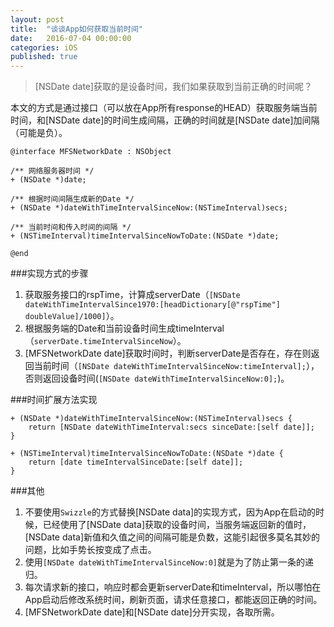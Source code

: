 ```yaml
---
layout: post
title:  "谈谈App如何获取当前时间"
date:   2016-07-04 00:00:00
categories: iOS
published: true
---
```


>[NSDate date]获取的是设备时间，我们如果获取到当前正确的时间呢？  

本文的方式是通过接口（可以放在App所有response的HEAD）获取服务端当前时间，和[NSDate date]的时间生成间隔，正确的时间就是[NSDate date]加间隔（可能是负）。  

```
@interface MFSNetworkDate : NSObject

/** 网络服务器时间 */
+ (NSDate *)date;

/** 根据时间间隔生成新的Date */
+ (NSDate *)dateWithTimeIntervalSinceNow:(NSTimeInterval)secs;

/** 当前时间和传入时间的间隔 */
+ (NSTimeInterval)timeIntervalSinceNowToDate:(NSDate *)date;

@end

```  

###实现方式的步骤  
1. 获取服务接口的rspTime，计算成serverDate（`[NSDate dateWithTimeIntervalSince1970:[headDictionary[@"rspTime"] doubleValue]/1000]`）。
2. 根据服务端的Date和当前设备时间生成timeInterval（`serverDate.timeIntervalSinceNow`）。  
3. [MFSNetworkDate date]获取时间时，判断serverDate是否存在，存在则返回当前时间（`[NSDate dateWithTimeIntervalSinceNow:timeInterval];`），否则返回设备时间(`[NSDate dateWithTimeIntervalSinceNow:0];`)。

###时间扩展方法实现   
```
+ (NSDate *)dateWithTimeIntervalSinceNow:(NSTimeInterval)secs {
    return [NSDate dateWithTimeInterval:secs sinceDate:[self date]];
}

+ (NSTimeInterval)timeIntervalSinceNowToDate:(NSDate *)date {
    return [date timeIntervalSinceDate:[self date]];
}

```

###其他  
1. 不要使用`Swizzle`的方式替换[NSDate data]的实现方式，因为App在启动的时候，已经使用了[NSDate data]获取的设备时间，当服务端返回新的值时，[NSDate data]新值和久值之间的间隔可能是负数，这能引起很多莫名其妙的问题，比如手势长按变成了点击。
2. 使用`[NSDate dateWithTimeIntervalSinceNow:0]`就是为了防止第一条的递归。  
3. 每次请求新的接口，响应时都会更新serverDate和timeInterval，所以哪怕在App启动后修改系统时间，刷新页面，请求任意接口，都能返回正确的时间。  
4. [MFSNetworkDate date]和[NSDate date]分开实现，各取所需。  


